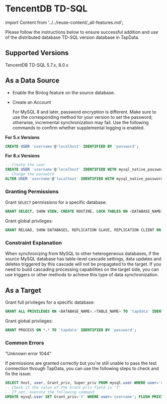 # TencentDB TD-SQL

import Content from '../../reuse-content/_all-features.md';

<Content />

Please follow the instructions below to ensure successful addition and use of the distributed database TD-SQL  version database in TapData.

## Supported Versions

TencentDB TD-SQL 5.7.x, 8.0.x

## As a Data Source

* Enable the Binlog feature on the source database.

- Create an Account

  For MySQL 8 and later, password encryption is different. Make sure to use the corresponding method for your version to set the password; otherwise, incremental synchronization may fail. Use the following commands to confirm whether supplemental logging is enabled.

**For 5.x Versions**

```sql
CREATE USER 'username'@'localhost' IDENTIFIED BY 'password';
```

**For 8.x Versions**

```sql
-- Create the user
CREATE USER 'username'@'localhost' IDENTIFIED WITH mysql_native_password BY 'password';
-- Change the password
ALTER USER 'username'@'localhost' IDENTIFIED WITH mysql_native_password BY 'password';
```

### Granting Permissions

Grant `SELECT` permissions for a specific database:

```sql
GRANT SELECT, SHOW VIEW, CREATE ROUTINE, LOCK TABLES ON <DATABASE_NAME>.<TABLE_NAME> TO 'tapdata' IDENTIFIED BY 'password';
```

Grant global privileges:

```sql
GRANT RELOAD, SHOW DATABASES, REPLICATION SLAVE, REPLICATION CLIENT ON *.* TO 'tapdata' IDENTIFIED BY 'password';
```

### Constraint Explanation

When synchronizing from MySQL to other heterogeneous databases, if the source MySQL database has table-level cascade settings, data updates and deletes triggered by this cascade will not be propagated to the target. If you need to build cascading processing capabilities on the target side, you can use triggers or other methods to achieve this type of data synchronization.

## As a Target

Grant full privileges for a specific database:

```sql
GRANT ALL PRIVILEGES ON <DATABASE_NAME>.<TABLE_NAME> TO 'tapdata' IDENTIFIED BY 'password';
```

Grant global privileges:

```sql
GRANT PROCESS ON *.* TO 'tapdata' IDENTIFIED BY 'password';
```

### Common Errors

"Unknown error 1044"

If permissions are granted correctly but you're still unable to pass the test connection through TapData, you can use the following steps to check and fix the issue:

```sql
SELECT host, user, Grant_priv, Super_priv FROM mysql.user WHERE user='username'; 
-- Check if the value of the Grant_priv field is 'Y' 
-- If not, execute the following command 
UPDATE mysql.user SET Grant_priv='Y' WHERE user='username'; FLUSH PRIVILEGES;
```

